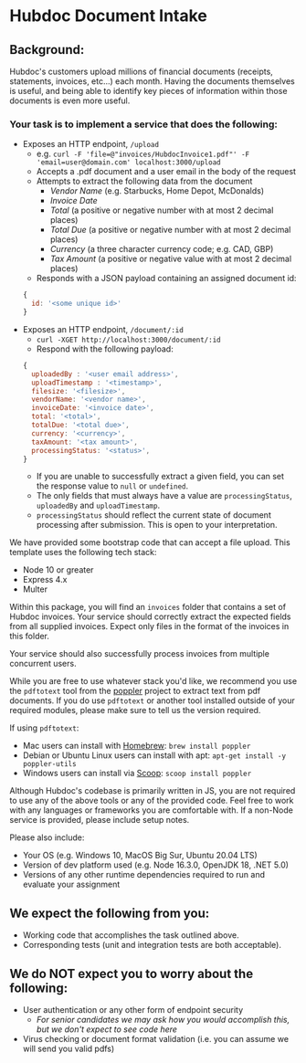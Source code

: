 # Hubdoc Document Intake

## Background:

Hubdoc's customers upload millions of financial documents (receipts,
statements, invoices, etc...) each month. Having the documents themselves is
useful, and being able to identify key pieces of information within those
documents is even more useful.

### Your task is to implement a service that does the following:

* Exposes an HTTP endpoint, `/upload`
  * e.g. `curl -F 'file=@"invoices/HubdocInvoice1.pdf"' -F
    'email=user@domain.com' localhost:3000/upload`
  * Accepts a .pdf document and a user email in the body of the request
  * Attempts to extract the following data from the document
    * *Vendor Name* (e.g. Starbucks, Home Depot, McDonalds)
    * *Invoice Date*
    * *Total* (a positive or negative number with at most 2 decimal
      places)
    * *Total Due* (a positive or negative number with at most 2 decimal
      places)
    * *Currency* (a three character currency code; e.g. CAD, GBP)
    * *Tax Amount* (a positive or negative value with at most 2 decimal places)
  * Responds with a JSON payload containing an assigned document id:
  ```javascript
  { 
    id: '<some unique id>'
  }
  ```
* Exposes an HTTP endpoint, `/document/:id` 
  * `curl -XGET http://localhost:3000/document/:id` 
  * Respond with the following payload: 
  ```javascript 
  { 
    uploadedBy : '<user email address>',
    uploadTimestamp : '<timestamp>',
    filesize: '<filesize>',
    vendorName: '<vendor name>',
    invoiceDate: '<invoice date>',
    total: '<total>',
    totalDue: '<total due>',
    currency: '<currency>',
    taxAmount: '<tax amount>',
    processingStatus: '<status>',
  }
  ```
    * If you are unable to successfully extract a given field, you can set the
      response value to `null` or `undefined`.
    * The only fields that must always have a value are `processingStatus`,
      `uploadedBy` and `uploadTimestamp`.
    * `processingStatus` should reflect the current state of document
      processing after submission. This is open to your interpretation.

We have provided some bootstrap code that can accept a file upload. This
template uses the following tech stack:

* Node 10 or greater
* Express 4.x
* Multer

Within this package, you will find an `invoices` folder that contains a set of
Hubdoc invoices. Your service should correctly extract the expected fields from
all supplied invoices. Expect only files in the format of the invoices in this
folder.

Your service should also successfully process invoices from multiple concurrent
users.

While you are free to use whatever stack you'd like, we recommend you use the
`pdftotext` tool from the [poppler](https://poppler.freedesktop.org/) project
to extract text from pdf documents.  If you do use `pdftotext` or another tool
installed outside of your required modules, please make sure to tell us the
version required.

If using `pdftotext`:
* Mac users can install with [Homebrew](https://brew.sh/): `brew install poppler`
* Debian or Ubuntu Linux users can install with apt: `apt-get install -y
  poppler-utils`
* Windows users can install via [Scoop](https://scoop.sh/): `scoop install
  poppler`

Although Hubdoc's codebase is primarily written in JS, you are not required to
use any of the above tools or any of the provided code. Feel free to work with
any languages or frameworks you are comfortable with. If a non-Node service is
provided, please include setup notes.

Please also include:
* Your OS (e.g. Windows 10, MacOS Big Sur, Ubuntu 20.04 LTS)
* Version of dev platform used (e.g. Node 16.3.0, OpenJDK 18, .NET 5.0)
* Versions of any other runtime dependencies required to run and evaluate your
  assignment

## We expect the following from you:

* Working code that accomplishes the task outlined above.
* Corresponding tests (unit and integration tests are both acceptable).

## We do NOT expect you to worry about the following:

* User authentication or any other form of endpoint security
  * *For senior candidates we may ask how you would accomplish this, but we
    don't expect to see code here*
* Virus checking or document format validation (i.e. you can assume we will
  send you valid pdfs)
